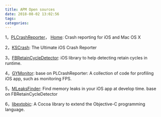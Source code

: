 ```yaml
---
title: APM Open sources
date: 2018-08-02 13:02:56
tags:
categories:
---
```


1，[PLCrashReporter][1]， [Home][2]: Crash reporting for iOS and Mac OS X

2，[KSCrash][3]: The Ultimate iOS Crash Reporter

3，[FBRetainCycleDetector][4]: iOS library to help detecting retain cycles in runtime.

4，[GYMonitor][5]: base on PLCrashReporter: A collection of code for profiling iOS app, such as monitoring FPS.

5，[MLeaksFinder][6]: Find memory leaks in your iOS app at develop time. base on FBRetainCycleDetector

6，[libextobjc][7]: A Cocoa library to extend the Objective-C programming language.

[1]: https://github.com/plausiblelabs/plcrashreporter
[2]: https://www.plcrashreporter.org/
[3]: https://github.com/kstenerud/KSCrash
[4]: https://github.com/facebook/FBRetainCycleDetector
[5]: https://github.com/featuretower/GYMonitor
[6]: https://github.com/Tencent/MLeaksFinder
[7]: https://github.com/jspahrsummers/libextobjc
